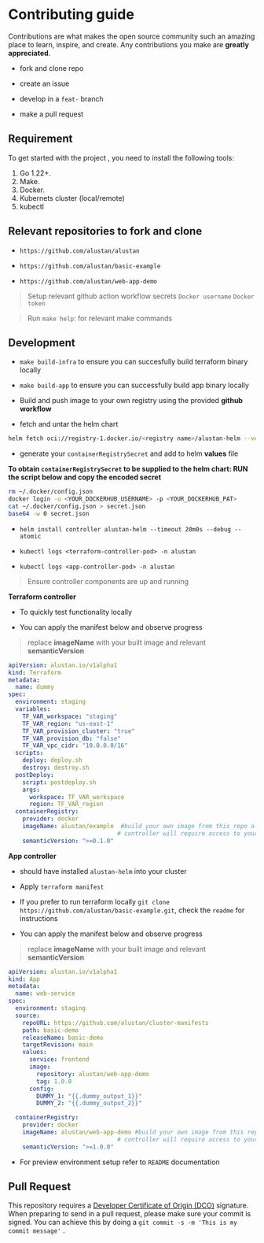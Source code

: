 # Contributing guide

Contributions are what makes the open source community such an amazing place to learn, inspire, and create. Any contributions you make are **greatly appreciated**.

- fork and clone repo

- create an issue

- develop in a `feat-` branch

- make a pull request

## Requirement

To get started with the project , you need to install the following tools:
1. Go 1.22+. 
2. Make. 
3. Docker. 
4. Kubernets cluster (local/remote)
5. kubectl

## Relevant repositories to fork and clone

- `https://github.com/alustan/alustan`

- `https://github.com/alustan/basic-example`

- `https://github.com/alustan/web-app-demo`


> Setup relevant github action workflow secrets `Docker username` `Docker token`

> Run `make help`: for relevant make commands

## Development

- `make build-infra` to ensure you can succesfully build terraform binary locally

- `make build-app` to ensure you can successfully build app binary locally

- Build and push image to your own registry using the provided **github workflow**

- fetch and untar the helm chart 

```sh
helm fetch oci://registry-1.docker.io/<registry name>/alustan-helm --version <version> --untar=true
```

- generate your `containerRegistrySecret` and add to helm **values** file

**To obtain `containerRegistrySecret` to be supplied to the helm chart: RUN the script below and copy the encoded secret** 

```sh
rm ~/.docker/config.json
docker login -u <YOUR_DOCKERHUB_USERNAME> -p <YOUR_DOCKERHUB_PAT>
cat ~/.docker/config.json > secret.json
base64 -w 0 secret.json 

```

- `helm install controller alustan-helm --timeout 20m0s --debug --atomic`

- `kubectl logs <terraform-controller-pod> -n alustan`

- `kubectl logs <app-controller-pod> -n alustan`

> Ensure controller components are up and running


**Terraform controller**

- To quickly test functionality locally

- You can apply the manifest below and observe progress 

> replace **imageName** with your built image and relevant **semanticVersion**

```yaml
apiVersion: alustan.io/v1alpha1
kind: Terraform
metadata:
  name: dummy
spec:
  environment: staging
  variables:
    TF_VAR_workspace: "staging"
    TF_VAR_region: "us-east-1"
    TF_VAR_provision_cluster: "true"
    TF_VAR_provision_db: "false"
    TF_VAR_vpc_cidr: "10.0.0.0/16"
  scripts:
    deploy: deploy.sh
    destroy: destroy.sh
  postDeploy:
    script: postdeploy.sh
    args:
      workspace: TF_VAR_workspace
      region: TF_VAR_region
  containerRegistry:
    provider: docker
    imageName: alustan/example  #build your own image from this repo alustan/basic-example since the 
                               # controller will require access to your registry to get tags that match   semantic constraint. Add registry secret to helm values files as specified in Readme before installing the helm chart in a k8s cluster
    semanticVersion: ">=0.1.0"

```

**App controller**

- should have installed `alustan-helm` into your cluster

- Apply `terraform manifest`

- If you prefer to run terraform locally `git clone https://github.com/alustan/basic-example.git`, check the `readme` for instructions 

- You can apply the manifest below and observe progress 

> replace **imageName** with your built image and relevant **semanticVersion**

```yaml
apiVersion: alustan.io/v1alpha1
kind: App
metadata:
  name: web-service
spec:
  environment: staging
  source:
    repoURL: https://github.com/alustan/cluster-manifests
    path: basic-demo
    releaseName: basic-demo
    targetRevision: main
    values:
      service: frontend
      image: 
        repository: alustan/web-app-demo
        tag: 1.0.0
      config:
        DUMMY_1: "{{.dummy_output_1}}"
        DUMMY_2: "{{.dummy_output_2}}"

  containerRegistry:
    provider: docker
    imageName: alustan/web-app-demo #build your own image from this repo alustan/web-app-demo since the 
                               # controller will require access to your registry to get tags that match   semantic constraint. Add registry secret to helm values files as specified in Readme before installing the helm chart in a k8s cluster
    semanticVersion: ">=1.0.0"

```

- For preview environment setup refer to `README` documentation

## Pull Request

This repository requires a [Developer Certificate of Origin (DCO)](https://developercertificate.org/) signature. 
When preparing to send in a pull request, please make sure your commit is signed. You can achieve this by doing a `git commit -s -m 'This is my commit message'` .

